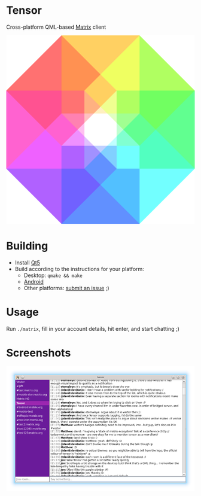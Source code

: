 # Tensor
Cross-platform QML-based [Matrix](https://matrix.org) client

![](logo.png)

# Building

- Install [Qt5](http://www.qt.io/download-open-source/)
- Build according to the instructions for your platform:
  - Desktop: `qmake && make`
  - [Android](http://doc.qt.io/qt-5/androidgs.html)
  - Other platforms: [submit an issue](https://github.com/davidar/tensor/issues) ;)

# Usage

Run `./matrix`, fill in your account details, hit enter, and start chatting ;)

# Screenshots

![](screenshots/kde4.png)
